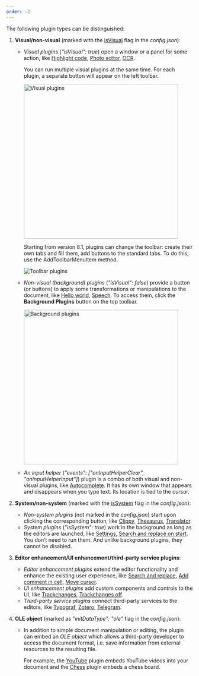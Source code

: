 ```yaml
---
order: -2
---
```


The following plugin types can be distinguished:

1. **Visual/non-visual** (marked with the [isVisual](../../Usage%20API/Config/index.md#isvisual) flag in the *config.json*):

   - *Visual plugins* (*"isVisual": true*) open a window or a panel for some action, like [Highlight code](../../Plugins/Plugin%20examples/Highlight%20code/index.md), [Photo editor](../../Plugins/Plugin%20examples/Photo%20editor/index.md), [OCR](../../Plugins/Plugin%20examples/OCR/index.md).

     You can run multiple visual plugins at the same time. For each plugin, a separate button will appear on the left toolbar.

     <img alt="Visual plugins" src="/assets/images/plugins/visual-plugins.png" width="416px">

     Starting from version 8.1, plugins can change the toolbar: create their own tabs and fill them, add buttons to the standard tabs. To do this, use the AddToolbarMenuItem method.

     ![Toolbar plugins](/assets/images/plugins/toolbar-plugins.png)

   - *Non-visual (background) plugins* (*"isVisual": false*) provide a button (or buttons) to apply some transformations or manipulations to the document, like [Hello world](../../Plugins/Plugin%20examples/Hello%20world/index.md), [Speech](../../Plugins/Plugin%20examples/Speech/index.md). To access them, click the **Background Plugins** button on the top toolbar.

     <img alt="Background plugins" src="/assets/images/plugins/background-plugins.png" width="416px">

   - *An input helper* (*"events": \["onInputHelperClear", "onInputHelperInput"]*) plugin is a combo of both visual and non-visual plugins, like [Autocomplete](../../Plugins/Plugin%20examples/Autocomplete/index.md). It has its own window that appears and disappears when you type text. Its location is tied to the cursor.

2. **System/non-system** (marked with the [isSystem](../../Usage%20API/Config/index.md#issystem) flag in the *config.json*):

   - *Non-system plugins* (not marked in the *config.json*) start upon clicking the corresponding button, like [Clippy](../../Plugins/Plugin%20examples/Clippy/index.md), [Thesaurus](../../Plugins/Plugin%20examples/Thesaurus/index.md), [Translator](../../Plugins/Plugin%20examples/Translator/index.md).
   - *System plugins* (*"isSystem": true*) work in the background as long as the editors are launched, like [Settings](../../Plugins/Plugin%20examples/Settings/index.md), [Search and replace on start](../../Plugins/Plugin%20examples/Search%20and%20replace%20on%20start/index.md). You don’t need to run them. And unlike background plugins, they cannot be disabled.

3. **Editor enhancement/UI enhancement/third-party service plugins**:

   - *Editor enhancement plugins* extend the editor functionality and enhance the existing user experience, like [Search and replace](../../Plugins/Plugin%20examples/Search%20and%20replace/index.md), [Add comment in cell](../../Plugins/Plugin%20examples/Add%20comment%20in%20cell/index.md), [Move cursor](../../Plugins/Plugin%20examples/Move%20cursor/index.md).
   - *UI enhancement plugins* add custom components and controls to the UI, like [Trackchanges](https://github.com/ONLYOFFICE/sdkjs-plugins/tree/master/trackchanges), [Trackchanges off](https://github.com/ONLYOFFICE/sdkjs-plugins/tree/master/trackchanges_off).
   - *Third-party service plugins* connect third-party services to the editors, like [Typograf](../../Plugins/Plugin%20examples/Typograf/index.md), [Zotero](../../Plugins/Plugin%20examples/Zotero/index.md), [Telegram](../../Plugins/Plugin%20examples/Telegram/index.md).

4. **OLE object** (marked as *"initDataType": "ole"* flag in the *config.json*):

   - In addition to simple document manipulation or editing, the plugin can embed an *OLE object* which allows a third-party developer to access the document format, i.e. save information from external resources to the resulting file.

     For example, the [YouTube](../../Plugins/Plugin%20examples/YouTube/index.md) plugin embeds YouTube videos into your document and the [Chess](../../Plugins/Plugin%20examples/Chess/index.md) plugin embeds a chess board.
